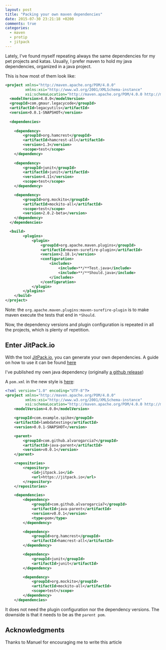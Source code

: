```yaml
---
layout: post
title: "Packing your own maven dependencies"
date: 2015-07-30 23:21:18 +0200
comments: true
categories: 
  - maven
  - protip
  - jitpack
---
```


Lately, I've found myself repeating always the same dependencies for my pet projects and katas. Usually, I prefer maven to hold my java dependencies, organized in a java project.

This is how most of them look like:

```xml
<project xmlns="http://maven.apache.org/POM/4.0.0"
         xmlns:xsi="http://www.w3.org/2001/XMLSchema-instance"
         xsi:schemaLocation="http://maven.apache.org/POM/4.0.0 http://maven.apache.org/xsd/maven-4.0.0.xsd">
  <modelVersion>4.0.0</modelVersion>
  <groupId>com.gmaur.legacycode</groupId>
  <artifactId>legacyutils</artifactId>
  <version>0.0.1-SNAPSHOT</version>
  
  <dependencies>
  
  	<dependency>
  		<groupId>org.hamcrest</groupId>
  		<artifactId>hamcrest-all</artifactId>
  		<version>1.3</version>
  		<scope>test</scope>
  	</dependency>
  
  	<dependency>
  		<groupId>junit</groupId>
  		<artifactId>junit</artifactId>
  		<version>4.11</version>
  		<scope>test</scope>
  	</dependency>

  	<dependency>
  		<groupId>org.mockito</groupId>
  		<artifactId>mockito-all</artifactId>
  		<scope>test</scope>
  		<version>2.0.2-beta</version>
	</dependency>
  </dependencies>

  <build>
        <plugins>
            <plugin>
                <groupId>org.apache.maven.plugins</groupId>
                <artifactId>maven-surefire-plugin</artifactId>
                <version>2.18.1</version>
                <configuration>
                    <includes>
                        <include>**/**Test.java</include>
                        <include>**/**Should.java</include>
                    </includes>
                </configuration>
            </plugin>
        </plugins>
    </build>
</project>
```

Note: the ``org.apache.maven.plugins:maven-surefire-plugin`` is to make maven execute the tests that end in ``*Should``.

Now, the dependency versions and plugin configuration is repeated in all the projects, which is plenty of repetition.

## Enter JitPack.io

With the tool [JitPack.io](https://JitPack.io), you can generate your own dependencies. A guide on how to use it can be found [here](https://jitpack.io/docs/)

I've published my own java dependency (originally [a github release](https://github.com/alvarogarcia7/java-parent/releases/tag/v0.0.1))

A ``pom.xml`` in the new style is [here](https://github.com/alvarogarcia7/spike-lambda-testing/blob/master/pom.xml):

```xml
<?xml version="1.0" encoding="UTF-8"?>
<project xmlns="http://maven.apache.org/POM/4.0.0"
         xmlns:xsi="http://www.w3.org/2001/XMLSchema-instance"
         xsi:schemaLocation="http://maven.apache.org/POM/4.0.0 http://maven.apache.org/xsd/maven-4.0.0.xsd">
    <modelVersion>4.0.0</modelVersion>

    <groupId>com.example.spike</groupId>
    <artifactId>lambdatesting</artifactId>
    <version>0.0.1-SNAPSHOT</version>

    <parent>
        <groupId>com.github.alvarogarcia7</groupId>
        <artifactId>java-parent</artifactId>
        <version>v0.0.1</version>
    </parent>

    <repositories>
        <repository>
            <id>jitpack.io</id>
            <url>https://jitpack.io</url>
        </repository>
    </repositories>

    <dependencies>
        <dependency>
            <groupId>com.github.alvarogarcia7</groupId>
            <artifactId>java-parent</artifactId>
            <version>v0.0.1</version>
            <type>pom</type>
        </dependency>

        <dependency>
            <groupId>org.hamcrest</groupId>
            <artifactId>hamcrest-all</artifactId>
        </dependency>

        <dependency>
            <groupId>junit</groupId>
            <artifactId>junit</artifactId>
        </dependency>

        <dependency>
            <groupId>org.mockito</groupId>
            <artifactId>mockito-all</artifactId>
            <scope>test</scope>
        </dependency>
    </dependencies>
```

It does not need the plugin configuration nor the dependency versions. The downside is that it needs to be as the ``parent pom``.

## Acknowledgments

Thanks to Manuel for encouraging me to write this article